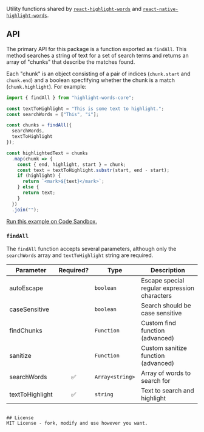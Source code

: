 Utility functions shared by [`react-highlight-words`](https://github.com/bvaughn/react-highlight-words) and [`react-native-highlight-words`](https://github.com/clauderic/react-native-highlight-words).

## API

The primary API for this package is a function exported as `findAll`. This method searches a string of text for a set of search terms and returns an array of "chunks" that describe the matches found.

Each "chunk" is an object consisting of a pair of indices (`chunk.start` and `chunk.end`) and a boolean specfifying whether the chunk is a match (`chunk.highlight`). For example:

```js
import { findAll } from "highlight-words-core";

const textToHighlight = "This is some text to highlight.";
const searchWords = ["This", "i"];

const chunks = findAll({
  searchWords,
  textToHighlight
});

const highlightedText = chunks
  .map(chunk => {
    const { end, highlight, start } = chunk;
    const text = textToHighlight.substr(start, end - start);
    if (highlight) {
      return `<mark>${text}</mark>`;
    } else {
      return text;
    }
  })
  .join("");
```

[Run this example on Code Sandbox.](https://codesandbox.io/s/ykwrzrl6wx)

### `findAll`

The `findAll` function accepts several parameters, although only the `searchWords` array and `textToHighlight` string are required.

| Parameter | Required? | Type | Description |
| --- | :---: | --- | --- |
| autoEscape |  | `boolean` | Escape special regular expression characters |
| caseSensitive |  | `boolean` | Search should be case sensitive |
| findChunks |  | `Function` | Custom find function (advanced) |
| sanitize |  | `Function` | Custom sanitize function (advanced) |
| searchWords | ✅ | `Array<string>` | Array of words to search for |
| textToHighlight | ✅ | `string` | Text to search and highlight |
```

## License
MIT License - fork, modify and use however you want.

